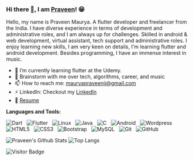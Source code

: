 ### Hi there 👋, I am [Praveen](https://praveenmaurya.in)! 😁

<!--
**TheUltimate-Maurya/TheUltimate-Maurya** is a ✨ _special_ ✨ repository because its `README.md` (this file) appears on your GitHub profile.

Here are some ideas to get you started:

- 🔭 I’m currently working on ...
- 🌱 I’m currently learning ...
- 👯 I’m looking to collaborate on ...
- 🤔 I’m looking for help with ...
- 💬 Ask me about ...
- 📫 How to reach me: ...
- 😄 Pronouns: ...
- ⚡ Fun fact: ...
-->


Hello, my name is Praveen Maurya. A flutter developer and freelancer from the India. I have diverse experience in terms of development and administrative roles, and I am always up for challenges. Skilled in android & web development, virtual assistant, tech support and administrative roles. I enjoy learning new skills, I am very keen on details, I'm learning flutter and android development. Besides programming, I have an immense interest in music.

- 🔭 I’m currently learning flutter at the Udemy.
- 💬 Brainstorm with me over tech, algorithms, career, and music 
- 📫 How to reach me: mauryapraveenji@gmail.com
- ⚡ LinkedIn: Checkout my [LinkedIn](https://www.linkedin.com/in/theultimate-maurya/)
- 📝 [Resume](https://drive.google.com/file/d/1xAWtKXAAs9af9zsfEcwPkx6YQ7z52F0o/view?usp=sharing)

**Languages and Tools:** 

![Dart](https://img.shields.io/badge/-Dart-black?logo=dart&style=social)&nbsp;&nbsp;
![Flutter](https://img.shields.io/badge/-Flutter%20Framework-black?logo=flutter&style=social)&nbsp;&nbsp;
![Linux](https://img.shields.io/badge/-Linux-black?logo=linux&style=social)&nbsp;&nbsp;
![Java](https://img.shields.io/badge/-Java-black?logo=java&style=social)&nbsp;&nbsp;
![C](https://img.shields.io/badge/-C-black?logo=c&style=social)&nbsp;&nbsp;
![Android](https://img.shields.io/badge/-Android-black?logo=android&style=social)&nbsp;&nbsp;
![Wordpress](https://img.shields.io/badge/-Wrodpress-black?logo=wordpress&style=social)&nbsp;&nbsp;
![HTML5](https://img.shields.io/badge/-HTML5-black?logo=html5&style=social)&nbsp;&nbsp;
![CSS3](https://img.shields.io/badge/-CSS3-black?logo=css3&style=social)&nbsp;&nbsp;
![Bootstrap](https://img.shields.io/badge/-Bootstrap-black?logo=bootstrap&style=social)&nbsp;&nbsp;
![MySQL](https://img.shields.io/badge/-MySQL-black?logo=mysql&style=social)&nbsp;&nbsp;
![Git](https://img.shields.io/badge/-Git-black?logo=git&style=social)&nbsp;&nbsp;
![GitHub](https://img.shields.io/badge/-GitHub-black?logo=github&style=social)&nbsp;&nbsp;


![Praveen's Github Stats](https://github-readme-stats.vercel.app/api?username=TheUltimate-Maurya&count_private=true&show_icons=true&include_all_commits=true)
![Top Langs](https://github-readme-stats.vercel.app/api/top-langs/?username=TheUltimate-Maurya&hide=TeX&layout=compact)

![Visitor Badge](https://visitor-badge.laobi.icu/badge?page_id=TheUltimate-Maurya.TheUltimate-Maurya)
